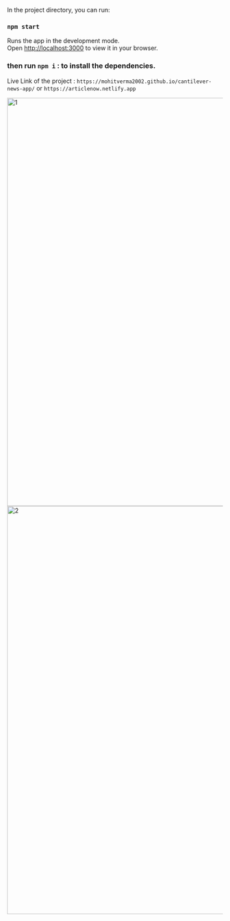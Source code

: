 In the project directory, you can run:

### `npm start`

Runs the app in the development mode.\
Open [http://localhost:3000](http://localhost:3000) to view it in your browser.

### then run `npm i` : to install the dependencies.
Live Link of the project : `https://mohitverma2002.github.io/cantilever-news-app/` or `https://articlenow.netlify.app`

<img width="953" alt="1" src="https://github.com/MohitVerma2002/cantilever-news-app/assets/113125771/19239d1a-cffd-48d2-b0aa-623606507795">
<img width="953" alt="2" src="https://github.com/MohitVerma2002/cantilever-news-app/assets/113125771/d6aca1aa-85d8-4adb-b52d-a60a629e01fc">
